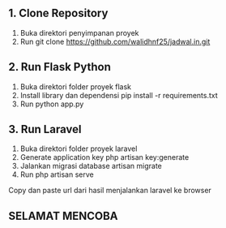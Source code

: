 ## 1. Clone Repository
1. Buka direktori penyimpanan proyek
2. Run git clone https://github.com/walidhnf25/jadwal.in.git

## 2. Run Flask Python
1. Buka direktori folder proyek flask
2. Install library dan dependensi pip install -r requirements.txt
3. Run python app.py

## 3. Run Laravel
1. Buka direktori folder proyek laravel
2. Generate application key php artisan key:generate
3. Jalankan migrasi database artisan migrate
4. Run php artisan serve

Copy dan paste url dari hasil menjalankan laravel ke browser

## SELAMAT MENCOBA
